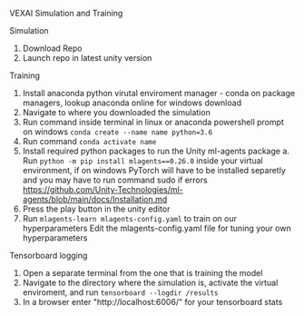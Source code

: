 VEXAI Simulation and Training

Simulation
1. Download Repo
2. Launch repo in latest unity version

Training
1. Install anaconda python virutal enviroment manager - conda on package managers, lookup anaconda online for windows download
2. Navigate to where you downloaded the simulation
3. Run command inside terminal in linux or anaconda powershell prompt on windows `conda create --name name python=3.6`
4. Run command `conda activate name`
2. Install required python packages to run the Unity ml-agents package
  a. Run `python -m pip install mlagents==0.26.0` inside your virtual environment, if on windows PyTorch will have to be installed separetly and you may have to run command sudo if errors 
    https://github.com/Unity-Technologies/ml-agents/blob/main/docs/Installation.md
3. Press the play button in the unity editor
4. Run `mlagents-learn mlagents-config.yaml` to train on our hyperparameters
  Edit the mlagents-config.yaml file for tuning your own hyperparameters

Tensorboard logging
1. Open a separate terminal from the one that is training the model
2. Navigate to the directory where the simulation is, activate the virtual enviroment, and run `tensorboard --logdir /results`
3. In a browser enter "http://localhost:6006/" for your tensorboard stats
